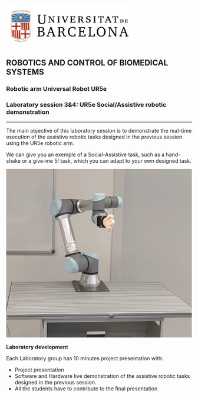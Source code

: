 ![University of Barcelona Logo](Images/Session3/figure1.png)

## ROBOTICS AND CONTROL OF BIOMEDICAL SYSTEMS
### Robotic arm Universal Robot UR5e
### Laboratory session 3&4: UR5e Social/Assistive robotic demonstration

---

The main objective of this laboratory session is to demonstrate the real-time execution of the assistive robotic tasks designed in the previous session using the UR5e robotic arm.

We can give you an exemple of a Social-Assistive task, such as a hand-shake or a give-me 5! task, which you can adapt to your own designed task.

[![Mira el vídeo de la tasca robòtica social](Images/Session3/figure2.png)](https://youtu.be/uI1PVMG0rjg)

**Laboratory development**

Each Laboratory group has 10 minutes project presentation with:
- Project presentation
- Software and Hardware live demonstration of the assistive robotic tasks designed in the previous session. 
- All the students have to contribute to the final presentation
